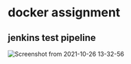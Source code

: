 # docker assignment

## jenkins test pipeline

![Screenshot from 2021-10-26 13-32-56](https://user-images.githubusercontent.com/89975183/138835351-710044a5-91b7-4412-8736-61f868e28ee1.png)
